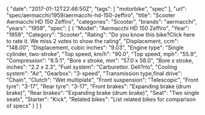 {
    "date": "2017-01-12T22:46:50Z",
    "tags": [
        "motorbike",
        "spec"
    ],
    "url": "spec\/aermacchi\/1959\/aermacchi-hd-150-zeffiro",
    "title": "Scooter Aermacchi HD 150 Zeffiro",
    "categories": "Scooter",
    "brands": "aermacchi",
    "years": "1959",
    "spec": [
        {
            "Model": "Aermacchi HD 150 Zeffiro",
            "Year": "1959",
            "Category": "Scooter",
            "Rating": "Do you know this bike?Click here to rate it. We miss 2 votes to show the rating",
            "Displacement, ccm": "148.00",
            "Displacement, cubic inches": "9.03",
            "Engine type": "Single cylinder, two-stroke",
            "Top speed, km\/h": "90.0",
            "Top speed, mph": "55.9",
            "Compression": "6.5:1",
            "Bore x stroke, mm": "57.0 x 58.0",
            "Bore x stroke, inches": "2.2 x 2.3",
            "Fuel system": "Carburettor. Dell?rto",
            "Cooling system": "Air",
            "Gearbox": "3-speed",
            "Transmission type,final drive": "Chain",
            "Clutch": "Wet multiplate",
            "Front suspension": "Telescopic",
            "Front tyre": "3-17",
            "Rear tyre": "3-17",
            "Front brakes": "Expanding brake (drum brake)",
            "Rear brakes": "Expanding brake (drum brake)",
            "Seat": "Two single seats",
            "Starter": "Kick",
            "Related bikes": "List related bikes for comparison of specs"
        }
    ]
}